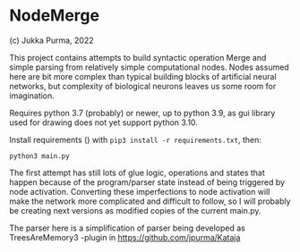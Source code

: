 # NodeMerge

(c) Jukka Purma, 2022

This project contains attempts to build syntactic operation Merge and simple parsing from relatively simple computational nodes. Nodes assumed here are bit more complex than typical building blocks of artificial neural networks, but complexity of biological neurons leaves us some room for imagination.

Requires python 3.7 (probably) or newer, up to python 3.9, as gui library used for drawing does not yet support python 3.10. 

Install requirements () with `pip3 install -r requirements.txt`, then: 

    python3 main.py

The first attempt has still lots of glue logic, operations and states that happen because of the program/parser state instead of being triggered by node activation. Converting these imperfections to node activation will make the network more complicated and difficult to follow, so I will probably be creating next versions as modified copies of the current main.py.

The parser here is a simplification of parser being developed as TreesAreMemory3 -plugin in https://github.com/jpurma/Kataja